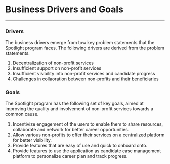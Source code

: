 # Business Drivers and Goals
---

### Drivers
The business drivers emerge from tow key problem statements that the Spotlight program faces. The following drivers are derived from the problem statements.

1. Decentralization of non-profit services
2. Insufficient support on non-profit services
3. Insufficient visibility into non-profit services and candidate progress
4. Challenges in collaoration between non-profits and their beneficiaries

### Goals
The Spotlight program has the following set of key goals, aimed at improving the quality and involvement of non-profit services towards a common cause.

1. Incentivize engagement of the users to enable them to share resources, collaborate and network for better career opportunities.
2. Allow various non-profits to offer their services on a centralized platform for better visibility.
3. Provide features that are easy of use and quick to onboard onto.
4. Provide features to use the application as candidate case management platform to personalize career plan and track progress.